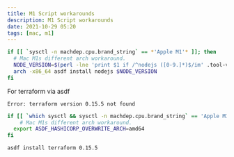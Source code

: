 ```yaml
---
title: M1 Script workarounds
description: M1 Script workarounds
date: 2021-10-29 05:20
tags: [mac, m1]
---
```


```bash
if [[ `sysctl -n machdep.cpu.brand_string` == *'Apple M1'* ]]; then
  # Mac M1s different arch workaround.
  NODE_VERSION=$(perl -lne 'print $1 if /^nodejs ([0-9.]*)$/im' .tool-versions)
  arch -x86_64 asdf install nodejs $NODE_VERSION
fi
```

For terraform via asdf

`Error: terraform version 0.15.5 not found`

```bash
if [[ `which sysctl && sysctl -n machdep.cpu.brand_string` == 'Apple M1' ]]; then
    # Mac M1s different arch workaround.
  export ASDF_HASHICORP_OVERWRITE_ARCH=amd64
fi

asdf install terraform 0.15.5
```
